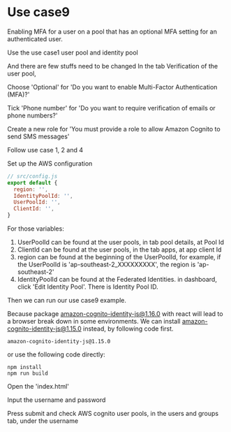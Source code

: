 # Use case9
Enabling MFA for a user on a pool that has an optional MFA setting for an authenticated user.

Use the use case1 user pool and identity pool

And there are few stuffs need to be changed
In the tab Verification of the user pool,

Choose 'Optional' for 'Do you want to enable Multi-Factor Authentication (MFA)?'

Tick 'Phone number' for 'Do you want to require verification of emails or phone numbers?'

Create a new role for 'You must provide a role to allow Amazon Cognito to send SMS messages'

Follow use case 1, 2 and 4

Set up the AWS configuration

```js
// src/config.js
export default {
  region: '',
  IdentityPoolId: '',
  UserPoolId: '',
  ClientId: '',
}
```
For those variables:
1. UserPoolId can be found at the user pools, in tab pool details, at Pool Id
2. ClientId can be found at the user pools, in the tab apps, at app client Id
3. region can be found at the beginning of the UserPoolId, for example, if the
    UserPoolId is 'ap-southeast-2_XXXXXXXXX', the region is 'ap-southeast-2'
4. IdentityPoolId can be found at the Federated Identities. in dashboard, click
    'Edit Identity Pool'. There is Identity Pool ID.

Then we can run our use case9 example.

Because package amazon-cognito-identity-js@1.16.0 with react will lead to a
browser break down in some environments. We can install amazon-cognito-identity-js@1.15.0
instead, by following code first.

```
amazon-cognito-identity-js@1.15.0
```

or use the following code directly:

```
npm install
npm run build
```

Open the 'index.html'

Input the username and password

Press submit and check AWS cognito user pools, in the users and groups tab,
under the username
